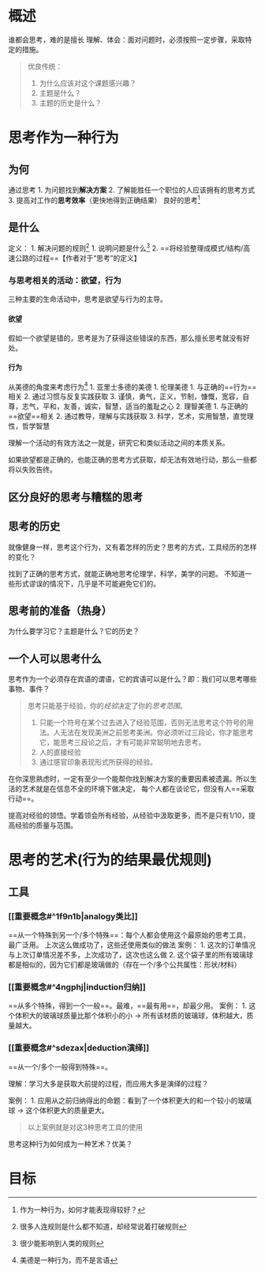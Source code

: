 # 概述
谁都会思考，难的是擅长
理解、体会：面对问题时，必须按照一定步骤，采取特定的措施。

> 优良传统：
> 	1. 为什么应该对这个课题感兴趣？
> 	2. 主题是什么？
> 	3. 主题的历史是什么？

# 思考作为一种行为

## 为何
通过思考
	1. 为问题找到**解决方案**
	2. 了解能胜任一个职位的人应该拥有的思考方式
	3. 提高对工作的**思考效率**（更快地得到正确结果）
良好的思考[^1]
## 是什么
定义：
	1. 解决问题的规则[^2]
		1. 说明问题是什么[^3]
	2. ==将经验整理成模式/结构/高速公路的过程==【作者对于“思考”的定义】

### 与思考相关的活动：欲望，行为
三种主要的生命活动中，思考是欲望与行为的主导。
#### 欲望
假如一个欲望是错的，思考是为了获得这些错误的东西，那么擅长思考就没有好处。
#### 行为
从美德的角度来考虑行为[^4]
	1. 亚里士多德的美德
		1. 伦理美德
			1. 与正确的==行为==相关
			2. 通过习惯与反复实践获取
			3. 谨慎，勇气，正义，节制，慷慨，宽容，自尊，志气，平和，友善，诚实，智慧，适当的羞耻之心
		2. 理智美德
			1. 与正确的==欲望==相关
			2. 通过教导，理解与实践获取
			3. 科学，艺术，实用智慧，直觉理性，哲学智慧

理解一个活动的有效方法之一就是，研究它和类似活动之间的本质关系。

如果欲望都是正确的，也能正确的思考方式获取，却无法有效地行动，那么一些都将以失败告终。
### 
## 区分良好的思考与糟糕的思考
## 思考的历史
就像健身一样，思考这个行为，又有着怎样的历史？思考的方式，工具经历的怎样的变化？

找到了正确的思考方式，就能正确地思考伦理学，科学，美学的问题。
不知道一些形式谬误的情况下，几乎是不可能避免它们的。
## 思考前的准备（热身）
为什么要学习它？主题是什么？它的历史？
## 一个人可以思考什么
思考作为一个必须存在宾语的谓语，它的宾语可以是什么？即：我们可以思考哪些事物、事件？
> 思考只能基于经验，你的*经验*决定了你的*思考范围*。
> 	1. 只能一个符号在某个过去进入了经验范围，否则无法思考这个符号的用法。人无法在发现美洲之前思考美洲。你必须听过三段论，你才能思考它，能思考三段论之后，才有可能非常聪明地去思考。
> 1. 人的直接经验
> 2. 通过感官印象表现形式所获得的经验。

在你深思熟虑时，一定有至少一个能帮你找到解决方案的重要因素被遗漏。所以生活的艺术就是在信息不全的环境下做决定，
每个人都在谈论它，但没有人==采取行动==。

提高对经验的领悟。学着领会所有经验，从经验中汲取更多，而不是只有1/10，提高经验的质量与范围。
# 思考的艺术(行为的结果最优规则)
## 工具
### [[重要概念#^1f9n1b|analogy类比]]
==从一个特殊到另一个/多个特殊==：每个人都会使用这个最原始的思考工具，最广泛用。
上次这么做成功了，这些还使用类似的做法
案例：
	1. 这次的订单情况与上次订单情况差不多，上次成功了，这次也这么做
	2. 这个袋子里的所有玻璃球都是相似的，因为它们都是玻璃做的（存在一个/多个公共属性：形状/材料）

### [[重要概念#^4ngphj|induction归纳]]
==从多个特殊，得到一个一般==。最难，==最有用==，却最少用。
案例：
	1. 这个体积大的玻璃球质量比那个体积小的小 → 所有该材质的玻璃球，体积越大，质量越大。

### [[重要概念#^sdezax|deduction演绎]]
==从一个/多个一般得到特殊==。

理解：学习大多是获取大前提的过程，而应用大多是演绎的过程？

案例：
	1. 应用从之前归纳得出的命题：看到了一个体积更大的和一个较小的玻璃球  →  这个体积更大的质量更大。

>以上案例就是对这3种思考工具的使用

思考这种行为如何成为一种艺术？优美？
# 目标

[^1]: 作为一种行为，如何才能表现得较好？
[^2]: 很多人连规则是什么都不知道，却经常说着打破规则
[^3]: 很少能影响到人类的规则
[^4]: 美德是一种行为，而不是言语